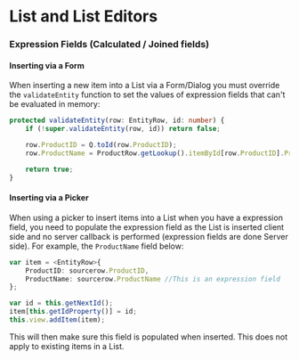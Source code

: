 # List and List Editors

### Expression Fields \(Calculated / Joined fields\)

#### Inserting via a Form

When inserting a new item into a List via a Form/Dialog you must override the `validateEntity` function to set the values of expression fields that can't be evaluated in memory:

```typescript
protected validateEntity(row: EntityRow, id: number) {
    if (!super.validateEntity(row, id)) return false;  

    row.ProductID = Q.toId(row.ProductID);    
    row.ProductName = ProductRow.getLookup().itemById[row.ProductID].ProductName;

    return true;
}
```

#### Inserting via a Picker

When using a picker to insert items into a List when you have a expression field, you need to populate the expression field as the List is inserted client side and no server callback is performed \(expression fields are done Server side\). For example, the `ProductName` field below:

```typescript
var item = <EntityRow>{
    ProductID: sourcerow.ProductID,
    ProductName: sourcerow.ProductName //This is an expression field
};

var id = this.getNextId();
item[this.getIdProperty()] = id;
this.view.addItem(item);
```

This will then make sure this field is populated when inserted. This does not apply to existing items in a List.

